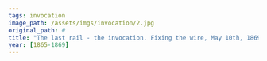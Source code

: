 ```yaml
---
tags: invocation
image_path: /assets/imgs/invocation/2.jpg
original_path: #
title: "The last rail - the invocation. Fixing the wire, May 10th, 1869"
year: [1865-1869]
---
```



